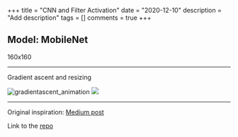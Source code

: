 +++
title = "CNN and Filter Activation"
date = "2020-12-10"
description = "Add description"
tags = []
comments = true
+++

## Model: MobileNet
160x160

---
Gradient ascent and resizing

![gradientascent_animation](/posts/filteractivation/final.gif)
<img src="/posts/filteractivation/final.gif" />

---
Original inspiration: [Medium post](https://towardsdatascience.com/how-to-visualize-convolutional-features-in-40-lines-of-code-70b7d87b0030)

Link to the [repo](#)
